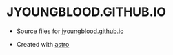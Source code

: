 # JYOUNGBLOOD.GITHUB.IO

- Source files for [jyoungblood.github.io](https://jyoungblood.github.io)

- Created with [astro](https://astro.build)
